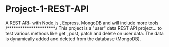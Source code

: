 # Project-1-REST-API
A REST ARI- with  Node.js , Express, MongoDB and will include more tools 
/**********************/
This project is a "user" data REST API project... to test various methods like get , post, patch and delete on user data. 
The data is dynamically added and deleted from the database (MongoDB).
